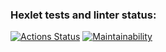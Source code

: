 ### Hexlet tests and linter status:
[![Actions Status](https://github.com/stasssssi/frontend-project-44/workflows/hexlet-check/badge.svg)](https://github.com/stasssssi/frontend-project-44/actions)
[![Maintainability](https://api.codeclimate.com/v1/badges/fa8d02d8fc872e13cb9c/maintainability)](https://codeclimate.com/github/stasssssi/frontend-project-44/maintainability)
